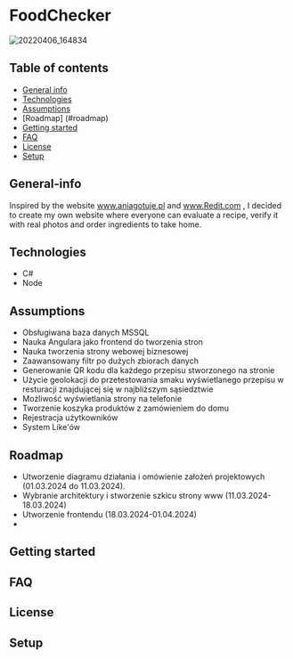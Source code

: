 # FoodChecker
![20220406_164834](https://github.com/PPawlaszczyk/100-commits-project/assets/45148732/43371333-32e2-4ee6-9180-0b62cfdf7972)

## Table of contents
- [General info](#General-info)
- [Technologies](#Technologies)
- [Assumptions](#assumptions)
- [Roadmap] (#roadmap)
- [Getting started](#getting-started)
- [FAQ](#FAQ)
- [License](#license)
- [Setup](#Setup)

## General-info
Inspired by the website www.aniagotuje.pl and www.Redit.com , I decided to create my own website where everyone can evaluate a recipe, verify it with real photos and order ingredients to take home.
## Technologies
- C#
- Node
## Assumptions
- Obsługiwana baza danych MSSQL
- Nauka Angulara jako frontend do tworzenia stron
- Nauka tworzenia strony webowej biznesowej
- Zaawansowany filtr po dużych zbiorach danych
- Generowanie QR kodu dla każdego przepisu stworzonego na stronie
- Użycie geolokacji do przetestowania smaku wyświetlanego przepisu w resturacji znajdującej się w najbliższym sąsiedztwie
- Możliwość wyświetlania strony na telefonie
- Tworzenie koszyka produktów z zamówieniem do domu
- Rejestracja użytkowników
- System Like'ów
## Roadmap
- Utworzenie diagramu działania i omówienie założeń projektowych (01.03.2024 do 11.03.2024).
- Wybranie architektury i stworzenie szkicu strony www (11.03.2024-18.03.2024)
- Utworzenie frontendu (18.03.2024-01.04.2024)
- 
## Getting started
## FAQ
## License
## Setup

